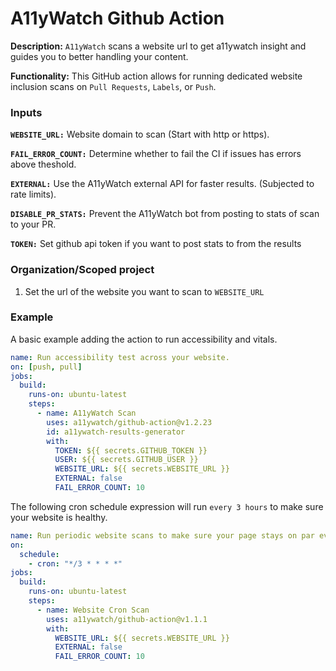# A11yWatch Github Action

**Description:** `A11yWatch` scans a website url to get a11ywatch insight and guides you to better handling your content.

**Functionality:** This GitHub action allows for running dedicated website inclusion scans on `Pull Requests`, `Labels`, or `Push`.

### Inputs

**`WEBSITE_URL:`**
Website domain to scan (Start with http or https).

**`FAIL_ERROR_COUNT:`**
Determine whether to fail the CI if issues has errors above theshold.

**`EXTERNAL:`**
Use the A11yWatch external API for faster results. (Subjected to rate limits).

**`DISABLE_PR_STATS:`**
Prevent the A11yWatch bot from posting to stats of scan to your PR.

**`TOKEN:`**
Set github api token if you want to post stats to from the results

### Organization/Scoped project

1. Set the url of the website you want to scan to `WEBSITE_URL`

### Example

A basic example adding the action to run accessibility and vitals.

```yaml
name: Run accessibility test across your website.
on: [push, pull]
jobs:
  build:
    runs-on: ubuntu-latest
    steps:
      - name: A11yWatch Scan
        uses: a11ywatch/github-action@v1.2.23
        id: a11ywatch-results-generator
        with:
          TOKEN: ${{ secrets.GITHUB_TOKEN }}
          USER: ${{ secrets.GITHUB_USER }}
          WEBSITE_URL: ${{ secrets.WEBSITE_URL }}
          EXTERNAL: false
          FAIL_ERROR_COUNT: 10
```

The following cron schedule expression will run `every 3 hours` to make sure your website is healthy.

```yaml
name: Run periodic website scans to make sure your page stays on par every three hours.
on:
  schedule:
    - cron: "*/3 * * * *"
jobs:
  build:
    runs-on: ubuntu-latest
    steps:
      - name: Website Cron Scan
        uses: a11ywatch/github-action@v1.1.1
        with:
          WEBSITE_URL: ${{ secrets.WEBSITE_URL }}
          EXTERNAL: false
          FAIL_ERROR_COUNT: 10
```
